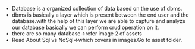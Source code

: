 - Database is a organized collection of data based on the use of dbms.
- dbms is basically a layer which is present between the end user and the database.with the help of this layer we are able to capture and analyze our database basically we can perform crud operation on it.
- there are so many database->refer image 2 of assets
- Read About Sql vs NoSql=>which covers in images.Go to asset folder.
